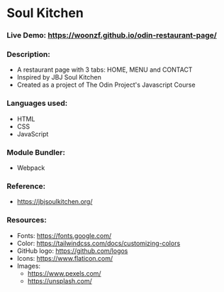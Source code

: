 # Soul Kitchen
### Live Demo: https://woonzf.github.io/odin-restaurant-page/
### Description:
- A restaurant page with 3 tabs: HOME, MENU and CONTACT
- Inspired by JBJ Soul Kitchen
- Created as a project of The Odin Project's Javascript Course

### Languages used:
- HTML
- CSS
- JavaScript

### Module Bundler:
- Webpack

### Reference:
- https://jbjsoulkitchen.org/

### Resources:
- Fonts: https://fonts.google.com/
- Color: https://tailwindcss.com/docs/customizing-colors
- GitHub logo: https://github.com/logos
- Icons: https://www.flaticon.com/
- Images:
    - https://www.pexels.com/
    - https://unsplash.com/
